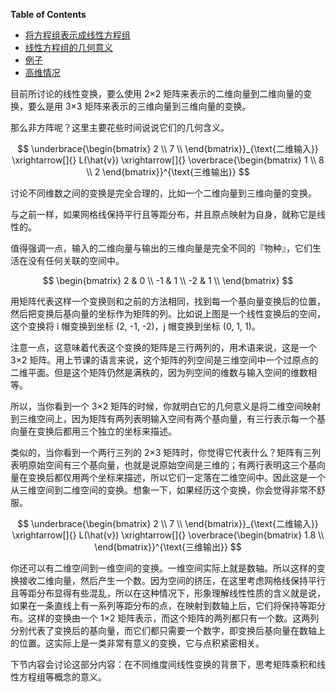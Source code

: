<!-- markdown-toc start - Don't edit this section. Run M-x markdown-toc-generate-toc again -->
**Table of Contents**

- [将方程组表示成线性方程组](#将方程组表示成线性方程组)
- [线性方程组的几何意义](#线性方程组的几何意义)
- [例子](#例子)
- [高维情况](#高维情况)

<!-- markdown-toc end -->


目前所讨论的线性变换，要么使用 2×2 矩阵来表示的二维向量到二维向量的变换，要么是用 3×3 矩阵来表示的三维向量到三维向量的变换。

那么非方阵呢？这里主要花些时间说说它们的几何含义。

$$
\underbrace{\begin{bmatrix}
2  \\
7  \\
\end{bmatrix}}_{\text{二维输入}}
\xrightarrow[]{} L(\hat{v}) \xrightarrow[]{}
\overbrace{\begin{bmatrix}
1 \\
8 \\
2
\end{bmatrix}}^{\text{三维输出}}
$$

讨论不同维数之间的变换是完全合理的，比如一个二维向量到三维向量的变换。


与之前一样，如果网格线保持平行且等距分布，并且原点映射为自身，就称它是线性的。

值得强调一点，输入的二维向量与输出的三维向量是完全不同的『物种』，它们生活在没有任何关联的空间中。

$$
\begin{bmatrix}
2  & 0 \\
-1 & 1 \\
-2 & 1 \\
\end{bmatrix}
$$

用矩阵代表这样一个变换则和之前的方法相同，找到每一个基向量变换后的位置，然后把变换后基向量的坐标作为矩阵的列。比如说上图是一个线性变换后的空间，这个变换将 i 帽变换到坐标 (2, -1, -2)，j 帽变换到坐标 (0, 1, 1)。

注意一点，这意味着代表这个变换的矩阵是三行两列的，用术语来说，这是一个 3×2 矩阵。用上节课的语言来说，这个矩阵的列空间是三维空间中一个过原点的二维平面。但是这个矩阵仍然是满秩的，因为列空间的维数与输入空间的维数相等。


所以，当你看到一个 3×2 矩阵的时候，你就明白它的几何意义是将二维空间映射到三维空间上，因为矩阵有两列表明输入空间有两个基向量，有三行表示每一个基向量在变换后都用三个独立的坐标来描述。

类似的，当你看到一个两行三列的 2×3 矩阵时，你觉得它代表什么？矩阵有三列表明原始空间有三个基向量，也就是说原始空间是三维的；有两行表明这三个基向量在变换后都仅用两个坐标来描述，所以它们一定落在二维空间中。因此这是一个从三维空间到二维空间的变换。想象一下，如果经历这个变换，你会觉得非常不舒服。

$$
\underbrace{\begin{bmatrix}
2  \\
7  \\
\end{bmatrix}}_{\text{二维输入}}
\xrightarrow[]{} L(\hat{v}) \xrightarrow[]{}
\overbrace{\begin{bmatrix}
1.8 \\
\end{bmatrix}}^{\text{三维输出}}
$$

你还可以有二维空间到一维空间的变换。一维空间实际上就是数轴。所以这样的变换接收二维向量，然后产生一个数。因为空间的挤压，在这里考虑网格线保持平行且等距分布显得有些混乱，所以在这种情况下，形象理解线性性质的含义就是说，如果在一条直线上有一系列等距分布的点，在映射到数轴上后，它们将保持等距分布。这样的变换由一个 1×2 矩阵表示，而这个矩阵的两列都只有一个数。这两列分别代表了变换后的基向量，而它们都只需要一个数字，即变换后基向量在数轴上的位置。这实际上是一类非常有意义的变换，它与点积紧密相关。

下节内容会讨论这部分内容：在不同维度间线性变换的背景下，思考矩阵乘积和线性方程组等概念的意义。